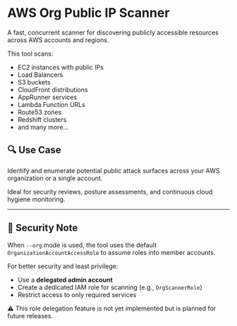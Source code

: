 # AWS Org Public IP Scanner

A fast, concurrent scanner for discovering publicly accessible resources across AWS accounts and regions.

This tool scans:
- EC2 instances with public IPs
- Load Balancers
- S3 buckets
- CloudFront distributions
- AppRunner services
- Lambda Function URLs
- Route53 zones
- Redshift clusters
- and many more...

## 🔍 Use Case

Identify and enumerate potential public attack surfaces across your AWS organization or a single account.

Ideal for security reviews, posture assessments, and continuous cloud hygiene monitoring.


---

## 🔐 Security Note

When `--org` mode is used, the tool uses the default `OrganizationAccountAccessRole` to assume roles into member accounts.

For better security and least privilege:
- Use a **delegated admin account**
- Create a dedicated IAM role for scanning (e.g., `OrgScannerRole`)
- Restrict access to only required services

⚠️ This role delegation feature is not yet implemented but is planned for future releases.
